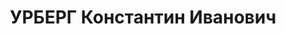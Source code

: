 ---
title: УРБЕРГ Константин Иванович
description: "Род. в 1897, г. Санкт-Петербург, русский. Проживал: г. Мурманск, пос.\
  \ Красина, д. 12, кв. 6. Железнодорожная станция Мурманск, диспетчер \n  Арестован\
  \ 01.10.1936. Обв. по ст.58-2-8 УК. Приговор: Верховный суд СССР, 30.04.1937 – 10\
  \ лет ИТЛ. \n  Реабилитирован Прокуратурой РФ 25.08.1992"
---